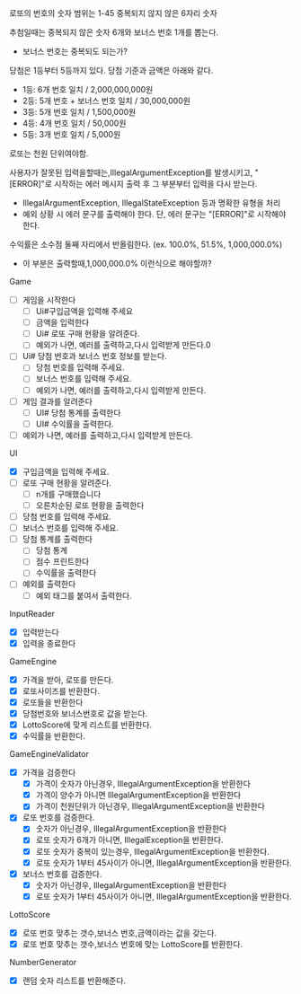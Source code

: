 로또의 번호의 숫자 범위는 1-45
중복되지 않지 않은 6자리 숫자

추첨일때는 중복되지 않은 숫자 6개와 보너스 번호 1개를 뽑는다.

- 보너스 번호는 중복되도 되는가?

당첨은 1등부터 5등까지 있다. 당첨 기준과 금액은 아래와 같다.

- 1등: 6개 번호 일치 / 2,000,000,000원
- 2등: 5개 번호 + 보너스 번호 일치 / 30,000,000원
- 3등: 5개 번호 일치 / 1,500,000원
- 4등: 4개 번호 일치 / 50,000원
- 5등: 3개 번호 일치 / 5,000원

로또는 천원 단위여야함.

사용자가 잘못된 입력을할때는,IllegalArgumentException를 발생시키고, "[ERROR]"로 시작하는 에러 메시지 출력 후 그 부분부터 입력을 다시 받는다.

- IllegalArgumentException, IllegalStateException 등과 명확한 유형을 처리
- 예외 상황 시 에러 문구를 출력해야 한다. 단, 에러 문구는 "[ERROR]"로 시작해야 한다.

수익률은 소수점 둘째 자리에서 반올림한다. (ex. 100.0%, 51.5%, 1,000,000.0%)

- 이 부분은 출력할때,1,000,000.0% 이런식으로 해야할까?

Game

-[ ] 게임을 시작한다
    -[ ] Ui#구입금액을 입력해 주세요
    -[ ] 금액을 입력한다
    -[ ] Ui# 로또 구매 현황을 알려준다.
    -[ ] 예외가 나면, 예러를 출력하고,다시 입력받게 만든다.0
-[ ] Ui# 당첨 번호과 보너스 번호 정보를 받는다.
    - [ ] 당첨 번호를 입력해 주세요.
    - [ ] 보너스 번호를 입력해 주세요.
    -[ ] 예외가 나면, 예러를 출력하고,다시 입력받게 만든다.
-[ ] 게임 결과를 알려준다
    -[ ] UI# 당첨 통계를 출력한다
    -[ ] UI# 수익률을 출력한다.
-[ ] 예외가 나면, 예러를 출력하고,다시 입력받게 만든다.

UI

- [x] 구입금액을 입력해 주세요.
- [ ] 로또 구매 현황을 알려준다.
    -[ ] n개를 구매했습니다
    -[ ] 오른차순된 로또 현황을 출력한다
- [ ] 당첨 번호를 입력해 주세요.
- [ ] 보너스 번호를 입력해 주세요.
-[ ] 당첨 통계를 출력한다
    -[ ] 당첨 통계
    - [ ] 점수 프린트한다
    - [ ] 수익률을 출력한다
-[ ] 예외를 출력한다
    -[ ] 예외 태그를 붙여서 출력한다.

InputReader

- [x] 입력받는다
- [x] 입력을 종료한다

GameEngine

- [x] 가격을 받아, 로또를 만든다.
- [x] 로또사이즈를 반환한다.
- [x] 로또들을 반환한다
- [x] 당첨번호와 보너스번호로 값을 받는다.
- [x] LottoScore에 맞게 리스트를 반환한다.
- [x] 수익률을 반환한다.

GameEngineValidator

-[x] 가격을 검증한다
    - [x] 가격이 숫자가 아닌경우, IllegalArgumentException을 반환한다
    - [x] 가격이 양수가 아니면 IllegalArgumentException을 반환한다
    - [x] 가격이 천원단위가 아닌경우, IllegalArgumentException을 반환한다
-[x] 로또 번호를 검증한다.
    - [x] 숫자가 아닌경우, IllegalArgumentException을 반환한다
    - [x] 로또 숫자가 6개가 아니면, IllegalException을 반환한다.
    - [x] 로또 숫자가 중복이 있는경우, IllegalArgumentException을 반환한다.
    - [x] 로또 숫자가 1부터 45사이가 아니면, IllegalArgumentException을 반환한다.
-[x] 보너스 번호를 검증한다.
    - [x] 숫자가 아닌경우, IllegalArgumentException을 반환한다
    - [x] 로또 숫자가 1부터 45사이가 아니면, IllegalArgumentException을 반환한다.

LottoScore

- [x] 로또 번호 맞추는 갯수,보너스 번호,금액이라는 값을 갖는다.
- [x]  로또 번호 맞추는 갯수,보너스 번호에 맞는 LottoScore를 반환한다.

NumberGenerator

-[x] 랜덤 숫자 리스트를 반환해준다.

